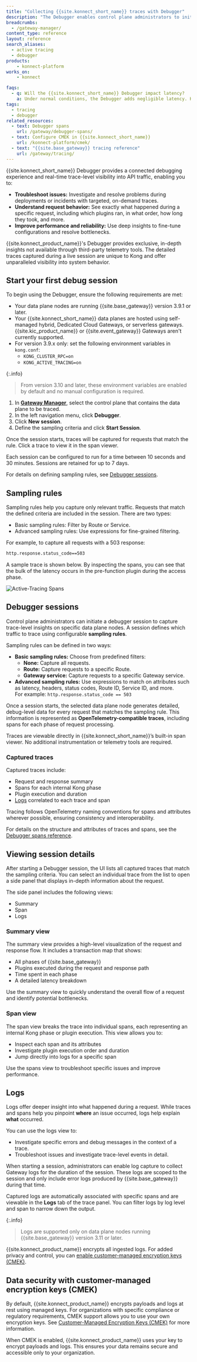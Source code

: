 ```yaml
---
title: "Collecting {{site.konnect_short_name}} traces with Debugger"
description: "The Debugger enables control plane administrators to initiate targeted deep session traces in specific data plane nodes."
breadcrumbs:
  - /gateway-manager/
content_type: reference
layout: reference
search_aliases: 
  - active tracing
  - debugger
products:
    - konnect-platform
works_on:
    - konnect

faqs:
  - q: Will the {{site.konnect_short_name}} Debugger impact latency?
    a: Under normal conditions, the Debugger adds negligible latency. However, under heavy load, the Debugger may impact the throughput of data planes being traced.
tags:
  - tracing
  - debugger
related_resources:
  - text: Debugger spans
    url: /gateway/debugger-spans/
  - text: Configure CMEK in {{site.konnect_short_name}}
    url: /konnect-platform/cmek/
  - text: "{{site.base_gateway}} tracing reference"
    url: /gateway/tracing/
---
```


{{site.konnect_short_name}} Debugger provides a connected debugging experience and real-time trace-level visibility into API traffic, enabling you to:

* **Troubleshoot issues:** Investigate and resolve problems during deployments or incidents with targeted, on-demand traces.
* **Understand request behavior:** See exactly what happened during a specific request, including which plugins ran, in what order, how long they took, and more.
* **Improve performance and reliability:** Use deep insights to fine-tune configurations and resolve bottlenecks.

{{site.konnect_product_name}}'s Debugger provides exclusive, in-depth insights not available through third-party telemetry tools. The detailed traces captured during a live session are unique to Kong and offer unparalleled visibility into system behavior.



## Start your first debug session

To begin using the Debugger, ensure the following requirements are met:

* Your data plane nodes are running {{site.base_gateway}} version 3.9.1 or later.
* Your {{site.konnect_short_name}} data planes are hosted using self-managed hybrid, Dedicated Cloud Gateways, or serverless gateways. {{site.kic_product_name}} or {{site.event_gateway}} Gateways aren't currently supported.
* For version 3.9.x only: set the following environment variables in `kong.conf`:
  * `KONG_CLUSTER_RPC=on`
  * `KONG_ACTIVE_TRACING=on`

{:.info}
> From version 3.10 and later, these environment variables are enabled by default and no manual configuration is required.


1. In [**Gateway Manager**](https://cloud.konghq.com/us/gateway-manager/), select the control plane that contains the data plane to be traced.
2. In the left navigation menu, click **Debugger**.
3. Click **New session**.
4. Define the sampling criteria and click **Start Session**.

Once the session starts, traces will be captured for requests that match the rule. Click a trace to view it in the span viewer.

Each session can be configured to run for a time between 10 seconds and 30 minutes. Sessions are retained for up to 7 days.

For details on defining sampling rules, see [Debugger sessions](#debugger-sessions).

## Sampling rules

Sampling rules help you capture only relevant traffic. Requests that match the defined criteria are included in the session. There are two types:

* Basic sampling rules: Filter by Route or Service.
* Advanced sampling rules: Use expressions for fine-grained filtering.

For example, to capture all requests with a 503 response:

```sh
http.response.status_code==503
```

A sample trace is shown below. By inspecting the spans, you can see that the bulk of the latency occurs in the pre-function plugin during the access phase.

![Active-Tracing Spans](/assets/images/konnect/active-tracing-spans.png)


## Debugger sessions

Control plane administrators can initiate a debugger session to capture trace-level insights on specific data plane nodes. A session defines which traffic to trace using configurable **sampling rules**.

Sampling rules can be defined in two ways:

* **Basic sampling rules:** Choose from predefined filters:
  * **None:** Capture all requests.
  * **Route:** Capture requests to a specific Route.
  * **Gateway service:** Capture requests to a specific Gateway service.
* **Advanced sampling rules:** Use expressions to match on attributes such as latency, headers, status codes, Route ID, Service ID, and more.  
  For example: `http.response.status_code == 503`


Once a session starts, the selected data plane node generates detailed, debug-level data for every request that matches the sampling rule. This information is represented as **OpenTelemetry-compatible traces**, including spans for each phase of request processing.

Traces are viewable directly in {{site.konnect_short_name}}’s built-in span viewer. No additional instrumentation or telemetry tools are required.

### Captured traces

Captured traces include:

* Request and response summary
* Spans for each internal Kong phase
* Plugin execution and duration
* [Logs](#logs) correlated to each trace and span 

Tracing follows OpenTelemetry naming conventions for spans and attributes wherever possible, ensuring consistency and interoperability.

For details on the structure and attributes of traces and spans, see the [Debugger spans reference](/gateway/debugger-spans/).


## Viewing session details

After starting a Debugger session, the UI lists all captured traces that match the sampling criteria. You can select an individual trace from the list to open a side panel that displays in-depth information about the request.

The side panel includes the following views:

* Summary
* Span
* Logs


### Summary view

The summary view provides a high-level visualization of the request and response flow. It includes a transaction map that shows:

* All phases of {{site.base_gateway}}
* Plugins executed during the request and response path
* Time spent in each phase
* A detailed latency breakdown

Use the summary view to quickly understand the overall flow of a request and identify potential bottlenecks.

### Span view

The span view breaks the trace into individual spans, each representing an internal Kong phase or plugin execution. This view allows you to:

* Inspect each span and its attributes  
* Investigate plugin execution order and duration  
* Jump directly into logs for a specific span

Use the spans view to troubleshoot specific issues and improve performance.

## Logs

Logs offer deeper insight into what happened during a request. While traces and spans help you pinpoint **where** an issue occurred, logs help explain **what** occurred.

You can use the logs view to:
* Investigate specific errors and debug messages in the context of a trace.
* Troubleshoot issues and investigate trace-level events in detail.

When starting a session, administrators can enable log capture to collect Gateway logs for the duration of the session. These logs are scoped to the session and only include error logs produced by {{site.base_gateway}} during that time.

Captured logs are automatically associated with specific spans and are viewable in the **Logs** tab of the trace panel. You can filter logs by log level and span to narrow down the output.

{:.info}
> Logs are supported only on data plane nodes running {{site.base_gateway}} version 3.11 or later.

{{site.konnect_product_name}} encrypts all ingested logs. For added privacy and control, you can [enable customer-managed encryption keys (CMEK)](/konnect-platform/cmek/).



## Data security with customer-managed encryption keys (CMEK)

By default, {{site.konnect_product_name}} encrypts payloads and logs at rest using managed keys. For organizations with specific compliance or regulatory requirements, CMEK support allows you to use your own encryption keys. See [Customer-Managed Encryption Keys (CMEK)](/konnect-platform/cmek/) for more information.


When CMEK is enabled, {{site.konnect_product_name}} uses your key to encrypt payloads and logs. This ensures your data remains secure and accessible only to your organization.




